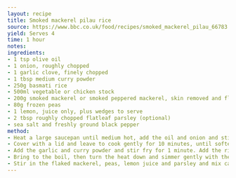 ```yaml
---
layout: recipe
title: Smoked mackerel pilau rice
source: https://www.bbc.co.uk/food/recipes/smoked_mackerel_pilau_66783
yield: Serves 4
time: 1 hour
notes: 
ingredients:
- 1 tsp olive oil
- 1 onion, roughly chopped
- 1 garlic clove, finely chopped
- 1 tbsp medium curry powder
- 250g basmati rice
- 500ml vegetable or chicken stock
- 200g smoked mackerel or smoked peppered mackerel, skin removed and flaked into large pieces
- 80g frozen peas
- 1 lemon, juice only, plus wedges to serve
- 2 tbsp roughly chopped flatleaf parsley (optional)
- sea salt and freshly ground black pepper
method:
- Heat a large saucepan until medium hot, add the oil and onion and stir well.
- Cover with a lid and leave to cook gently for 10 minutes, until softened.
- Add the garlic and curry powder and stir fry for 1 minute. Add the rice and stir, then add the stock. Stir well and cover with a lid.
- Bring to the boil, then turn the heat down and simmer gently with the lid on for about 15 minutes, checking that it doesn’t dry out. When the rice has absorbed all the stock it should be tender. If not, add a splash of  boiling water then cook for a further 5 minutes and check again.
- Stir in the flaked mackerel, peas, lemon juice and parsley and mix carefully, as you don’t want the mackerel to break up too much. Season to taste with salt and pepper and cook for 1 more minute to make sure it’s hot through, then serve.
---
```

